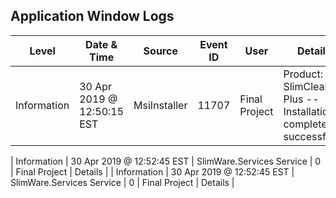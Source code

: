 ## Application Window Logs
| Level | Date & Time | Source | Event ID | User | Details |
|-|-|-|-|-|-|
| Information | 30 Apr 2019 @ 12:50:15 EST | MsiInstaller | 11707 | Final Project | Product: SlimCleaner Plus -- Installation completed successfully. |

| Information | 30 Apr 2019 @ 12:52:45 EST | SlimWare.Services Service | 0 | Final Project | Details |
| Information | 30 Apr 2019 @ 12:52:45 EST | SlimWare.Services Service | 0 | Final Project | Details |
